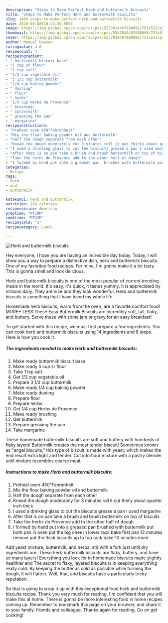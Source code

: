 ```yaml
---
description: "Steps to Make Perfect Herb and buttermilk biscuits"
title: "Steps to Make Perfect Herb and buttermilk biscuits"
slug: 1485-steps-to-make-perfect-herb-and-buttermilk-biscuits
date: 2020-09-08T10:23:20.955Z
image: https://img-global.cpcdn.com/recipes/5557019497988096/751x532cq70/herb-and-buttermilk-biscuits-recipe-main-photo.jpg
thumbnail: https://img-global.cpcdn.com/recipes/5557019497988096/751x532cq70/herb-and-buttermilk-biscuits-recipe-main-photo.jpg
cover: https://img-global.cpcdn.com/recipes/5557019497988096/751x532cq70/herb-and-buttermilk-biscuits-recipe-main-photo.jpg
author: Manuel Dawson
ratingvalue: 4.6
reviewcount: 4
recipeingredient:
- " buttermilk biscuit base"
- "5 cup sr flour"
- "1 tsp salt"
- "1/2 cup vegetable oil"
- "3 1/2 cup buttermilk"
- "1/4 cup baking powder"
- " dusting"
- " flour"
- " herbs"
- "1/4 cup Herbs de Provence"
- " brushing"
- " buttermilk"
- " greasing the pan"
- " margarine"
recipeinstructions:
- "Preheat oven 450°Fahrenheit"
- "Mix the flour baking powder oil and buttermilk"
- "Half the dough separate from each other"
- "Knead the dough moderately for 3 minutes roll it out thinly about quarter inch thick"
- "I used a drinking glass to cut the biscuits grease a pan I used margarine"
- "After that is on pan take a brush and brush buttermilk on top of biscuits"
- "Take the herbs de Provence add to the other half of dough"
- "I formed by hand put into a greased pan  brushed with buttermilk put both pan in oven put the big ones in lower  rack bake first pan 12 minutes remove put the thick biscuits up to top rack bake 10 minutes more"
categories:
- Recipe
tags:
- herb
- and
- buttermilk

katakunci: herb and buttermilk 
nutrition: 274 calories
recipecuisine: American
preptime: "PT39M"
cooktime: "PT33M"
recipeyield: "1"
recipecategory: Lunch

---
```



![Herb and buttermilk biscuits](https://img-global.cpcdn.com/recipes/5557019497988096/751x532cq70/herb-and-buttermilk-biscuits-recipe-main-photo.jpg)

Hey everyone, I hope you are having an incredible day today. Today, I will show you a way to prepare a distinctive dish, herb and buttermilk biscuits. One of my favorites food recipes. For mine, I'm gonna make it a bit tasty. This is gonna smell and look delicious.

Herb and buttermilk biscuits is one of the most popular of current trending meals in the world. It's easy, it's quick, it tastes yummy. It is appreciated by millions daily. They are nice and they look wonderful. Herb and buttermilk biscuits is something that I have loved my whole life.

Homemade herb biscuits, warm from the oven, are a favorite comfort food! MORE+ LESS These Easy Buttermilk Biscuits are incredibly soft, tall, flaky, and buttery. Serve these with some jam or gravy for an easy breakfast!


To get started with this recipe, we must first prepare a few ingredients. You can cook herb and buttermilk biscuits using 14 ingredients and 8 steps. Here is how you cook it.

<!--inarticleads1-->

##### The ingredients needed to make Herb and buttermilk biscuits:

1. Make ready  buttermilk biscuit base
1. Make ready 5 cup sr flour
1. Take 1 tsp salt
1. Get 1/2 cup vegetable oil
1. Prepare 3 1/2 cup buttermilk
1. Make ready 1/4 cup baking powder
1. Make ready  dusting
1. Prepare  flour
1. Prepare  herbs
1. Get 1/4 cup Herbs de Provence
1. Make ready  brushing
1. Get  buttermilk
1. Prepare  greasing the pan
1. Take  margarine


These homemade buttermilk biscuits are soft and buttery with hundreds of flaky layers! Buttermilk creates the most tender biscuit! Sometimes known as &#34;angel biscuits,&#34; this type of biscuit is made with yeast, which makes the end result extra light and tender. Cut into flour mixture with a pastry blender until mixture resembles coarse meal. 

<!--inarticleads2-->

##### Instructions to make Herb and buttermilk biscuits:

1. Preheat oven 450°Fahrenheit
1. Mix the flour baking powder oil and buttermilk
1. Half the dough separate from each other
1. Knead the dough moderately for 3 minutes roll it out thinly about quarter inch thick
1. I used a drinking glass to cut the biscuits grease a pan I used margarine
1. After that is on pan take a brush and brush buttermilk on top of biscuits
1. Take the herbs de Provence add to the other half of dough
1. I formed by hand put into a greased pan  brushed with buttermilk put both pan in oven put the big ones in lower  rack bake first pan 12 minutes remove put the thick biscuits up to top rack bake 10 minutes more


Add yeast mixture, buttermilk, and herbs; stir with a fork just until dry ingredients are. These herb buttermilk biscuits are flaky, buttery, and have so many layers! Everything you look for in homemade biscuits made slightly healthier and The secret to flaky, layered biscuits is in keeping everything really cold. By keeping the butter as cold as possible while forming the dough, it will flatten. Well, that, and biscuits have a particularly tricky reputation. 

So that is going to wrap it up with this exceptional food herb and buttermilk biscuits recipe. Thank you very much for reading. I'm confident that you will make this at home. There is gonna be more interesting food in home recipes coming up. Remember to bookmark this page on your browser, and share it to your family, friends and colleague. Thanks again for reading. Go on get cooking!
